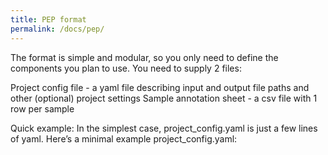 ```yaml
---
title: PEP format
permalink: /docs/pep/
---
```


The format is simple and modular, so you only need to define the components you plan to use. You need to supply 2 files:

Project config file - a yaml file describing input and output file paths and other (optional) project settings
Sample annotation sheet - a csv file with 1 row per sample

Quick example: In the simplest case, project_config.yaml is just a few lines of yaml. Here’s a minimal example project_config.yaml:

